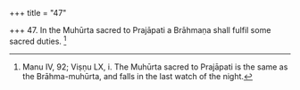 +++
title = "47"

+++
47. In the Muhūrta sacred to Prajāpati a Brāhmaṇa shall fulfil some sacred duties. [^34] 


[^34]:  Manu IV, 92; Viṣṇu LX, i. The Muhūrta sacred to Prajāpati is the same as the Brāhma-muhūrta, and falls in the last watch of the night.
